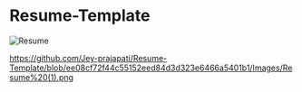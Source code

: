# Resume-Template

![Resume](/Images/Resume(1).png?raw=true "Resume Template")
          
          
https://github.com/Jey-prajapati/Resume-Template/blob/ee08cf72f44c55152eed84d3d323e6466a5401b1/Images/Resume%20(1).png

